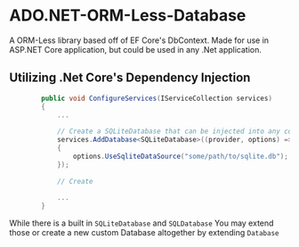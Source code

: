 # ADO.NET-ORM-Less-Database
A ORM-Less library based off of EF Core's DbContext. Made for use in ASP.NET Core application, but could be used in any .Net application.

## Utilizing .Net Core's Dependency Injection
```C#
        public void ConfigureServices(IServiceCollection services)
        {
            ...
            
            // Create a SQLiteDatabase that can be injected into any constructor.
            services.AddDatabase<SQLiteDatabase>((provider, options) =>
            {
                options.UseSqliteDataSource("some/path/to/sqlite.db");
            });
            
            // Create 
            
            ...
        }
```

While there is a built in `SQLiteDatabase` and `SQLDatabase` You may extend those or create a new custom Database altogether by extending `Database`
